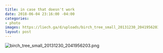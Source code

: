 ```yaml
---
title: in case that doesn't work
date: 2018-06-04 23:16:00 -04:00
categories:
- photo
images: https://liech.ga/d/uploads/birch_tree_small_20131230_2041956203.png
layout: post
---
```


![birch_tree_small_20131230_2041956203.png](https://liech.ga/d/uploads/birch_tree_small_20131230_2041956203.png)